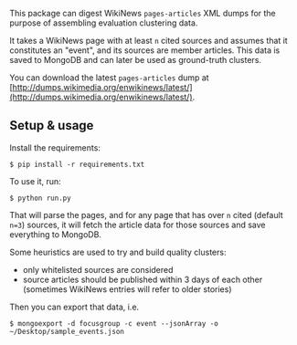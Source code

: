 This package can digest WikiNews `pages-articles` XML dumps for
the purpose of assembling evaluation clustering data.

It takes a WikiNews page with at least `n` cited sources and assumes that
it constitutes an "event", and its sources are member articles. This data
is saved to MongoDB and can later be used as ground-truth clusters.

You can download the latest `pages-articles` dump at
[http://dumps.wikimedia.org/enwikinews/latest/](http://dumps.wikimedia.org/enwikinews/latest/).


## Setup & usage

Install the requirements:

    $ pip install -r requirements.txt

To use it, run:

    $ python run.py

That will parse the pages, and for any page that has over `n` cited (default `n=3`)
sources, it will fetch the article data for those sources and save everything to MongoDB.

Some heuristics are used to try and build quality clusters:

- only whitelisted sources are considered
- source articles should be published within 3 days of each other (sometimes WikiNews entries will refer to older stories)

Then you can export that data, i.e.

    $ mongoexport -d focusgroup -c event --jsonArray -o ~/Desktop/sample_events.json
